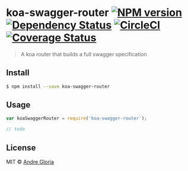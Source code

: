 # koa-swagger-router [![NPM version][npm-image]][npm-url] [![Dependency Status][daviddm-image]][daviddm-url] [![CircleCI](https://circleci.com/gh/andrglo/koa-swagger-router.svg?style=svg)](https://circleci.com/gh/andrglo/koa-swagger-router) [![Coverage Status](https://coveralls.io/repos/github/andrglo/koa-swagger-router/badge.svg?branch=master)](https://coveralls.io/github/andrglo/koa-swagger-router?branch=master)
> A koa router that builds a full swagger specification


## Install

```sh
$ npm install --save koa-swagger-router
```


## Usage

```js
var koaSwaggerRouter = require('koa-swagger-router');

// todo
```

## License

MIT © [Andre Gloria](andrglo.com)


[npm-image]: https://badge.fury.io/js/koa-swagger-router.svg
[npm-url]: https://npmjs.org/package/koa-swagger-router
[daviddm-image]: https://david-dm.org/andrglo/koa-swagger-router.svg?theme=shields.io
[daviddm-url]: https://david-dm.org/andrglo/koa-swagger-router
